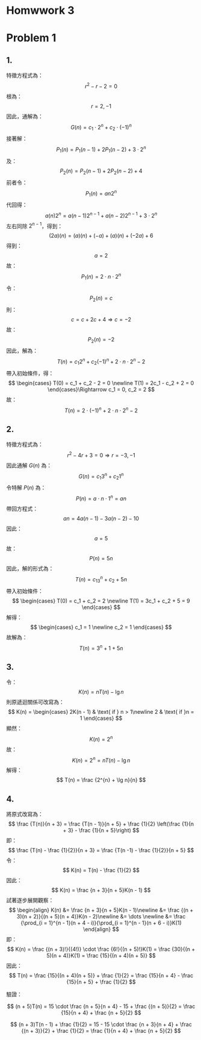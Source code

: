 # Homwwork 3

# Problem 1

## 1. 

特徵方程式為：
$$
r^2 - r - 2 = 0
$$
根為：
$$
r = 2, -1
$$
因此，通解為：
$$
G(n) = c_1\cdot 2^{n} + c_2 \cdot (-1)^n
$$
接著解：
$$
P_1(n)  = P_1(n - 1) + 2P_1(n - 2) + 3\cdot 2^{n}
$$
及：
$$
P_2(n)  = P_2(n - 1) + 2 P_2(n - 2) + 4
$$
前者令：
$$
P_1 (n) = a n 2^{n}
$$
代回得：
$$
a(n)2^{n} = a(n - 1)2^{n - 1} + a(n - 2) 2^{n - 1} + 3 \cdot 2^{n}
$$
左右同除 $2^{n - 1}$，得到：
$$
(2a)(n) = (a)(n) + (-a) + (a)(n) + (-2a) + 6
$$
得到：
$$
a = 2
$$
故：
$$
P_1 (n) = 2 \cdot n \cdot  2^{n}
$$
令：
$$
P_2(n) = c
$$
則：
$$
c = c + 2c + 4 \Rightarrow c = -2
$$
故：
$$
P_2(n) = -2
$$
因此，解為：
$$
T(n) = c_1 2^{n} + c_2 (-1)^{n} + 2 \cdot n \cdot 2^n - 2
$$
帶入初始條件，得：
$$
\begin{cases}
T(0) = c_1 + c_2 - 2 = 0 \newline
T(1) = 2c_1 - c_2 + 2 = 0
\end{cases}\Rightarrow c_1 = 0, c_2 = 2
$$
故：
$$
T(n) = 2 \cdot (-1)^{n} + 2 \cdot n \cdot 2^{n} - 2
$$

## 2. 

特徵方程式為：
$$
r^2 - 4r + 3 = 0 \Rightarrow r = -3, -1
$$
因此通解 $G(n)$ 為：
$$
G(n) = c_1 3^n + c_2 1^n
$$
令特解 $P(n)$ 為：
$$
P(n) = a \cdot n \cdot 1^{n} = an
$$
帶回方程式：
$$
an = 4a(n - 1) - 3a(n - 2) - 10
$$
因此：
$$
a = 5
$$
故：
$$
P(n) = 5n
$$
因此，解的形式為：
$$
T(n) = c_13^{n} + c_2 + 5n
$$
帶入初始條件：
$$
\begin{cases}
T(0) = c_1 + c_2 = 2 \newline
T(1) = 3c_1 + c_2 + 5 = 9
\end{cases}
$$
解得：
$$
\begin{cases}
c_1 = 1 \newline
c_2 = 1
\end{cases}
$$
故解為：
$$
T(n) = 3^{n} + 1 + 5n
$$

## 3. 

令：
$$
K(n) = nT(n) - \lg n
$$
則原遞迴關係可改寫為：
$$
K(n) = 
\begin{cases}
2K(n - 1) & \text{ if } n > 1\newline
2 & \text{ if }n = 1
\end{cases}
$$
顯然：
$$
K(n) = 2^{n}
$$
故：
$$
K(n) = 2^{n} = nT(n) - \lg n
$$
解得：
$$
T(n) = \frac {2^{n} + \lg n}{n}
$$

## 4. 

將原式改寫為：
$$
\frac {T(n)}{n + 3} = \frac {T(n - 1)}{n + 5} + \frac {1}{2} \left(\frac {1}{n + 3} - \frac {1}{n + 5}\right)
$$
即：
$$
\frac {T(n) - \frac {1}{2}}{n + 3} = \frac {T(n -1) - \frac {1}{2}}{n + 5}
$$
令：
$$
K(n) = T(n) - \frac {1}{2}
$$
因此：
$$
K(n) = \frac {n + 3}{n + 5}K(n - 1)
$$
試著逐步展開觀察：
$$
\begin{align}
K(n) &= \frac {n + 3}{n + 5}K(n - 1)\newline
&= \frac {(n + 3)(n + 2)}{(n + 5)(n + 4)}K(n - 2)\newline
&= \dots \newline
&= \frac {\prod_{i = 1}^{n - 1}(n + 4 - i)}{\prod_{i = 1}^{n - 1}(n + 6 - i)}K(1)
\end{align}
$$
即：
$$
K(n) = \frac {(n + 3)!}{(4!)} \cdot \frac {6!}{(n + 5)!}K(1) = \frac {30}{(n + 5)(n + 4)}K(1) = \frac {15}{(n + 4)(n + 5)}
$$
因此：
$$
T(n) = \frac {15}{(n + 4)(n + 5)} + \frac {1}{2} = \frac {15}{n + 4} - \frac {15}{n + 5}  + \frac {1}{2}
$$

驗證：


$$
(n + 5)T(n) = 15 \cdot \frac {n + 5}{n + 4} - 15  + \frac {(n + 5)}{2} = \frac {15}{n + 4} + \frac {n + 5}{2}
$$

$$
(n + 3)T(n - 1) + \frac {1}{2} = 15 - 15 \cdot \frac {n + 3}{n + 4}  + \frac {(n + 3)}{2} + \frac {1}{2} = \frac {1}{n + 4} + \frac {n + 5}{2}
$$



